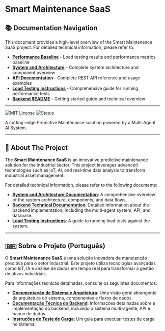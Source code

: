 # Smart Maintenance SaaS

## 📚 Documentation Navigation

This document provides a high-level overview of the Smart Maintenance SaaS project. For detailed technical information, please refer to:

- **[Performance Baseline](./smart-maintenance-saas/docs/PERFORMANCE_BASELINE.md)** - Load testing results and performance metrics baseline
- **[System and Architecture](./smart-maintenance-saas/docs/SYSTEM_AND_ARCHITECTURE.md)** - Complete system architecture and component overview
- **[API Documentation](./smart-maintenance-saas/docs/api.md)** - Complete REST API reference and usage examples  
- **[Load Testing Instructions](./smart-maintenance-saas/docs/LOAD_TESTING_INSTRUCTIONS.md)** - Comprehensive guide for running performance tests
- **[Backend README](./smart-maintenance-saas/README.md)** - Getting started guide and technical overview

---

[![MIT License](https://img.shields.io/badge/License-MIT-green.svg)](./LICENSE)
[![Status](https://img.shields.io/badge/Status-In%20Development-orange)](.)

A cutting-edge Predictive Maintenance solution powered by a Multi-Agent AI System.

---

## 🎯 About The Project

The **Smart Maintenance SaaS** is an innovative predictive maintenance solution for the industrial sector. This project leverages advanced technologies such as IoT, AI, and real-time data analysis to transform industrial asset management.

For detailed technical information, please refer to the following documents:

* **[System and Architecture Documentation](./smart-maintenance-saas/docs/SYSTEM_AND_ARCHITECTURE.md)**: A comprehensive overview of the system architecture, components, and data flows.
* **[Backend Technical Documentation](./smart-maintenance-saas/README.md)**: Detailed information about the backend implementation, including the multi-agent system, API, and database.
* **[Load Testing Instructions](./smart-maintenance-saas/docs/LOAD_TESTING_INSTRUCTIONS.md)**: A guide to running load tests against the system.

---

## 🇧🇷 Sobre o Projeto (Português)

O **Smart Maintenance SaaS** é uma solução inovadora de manutenção preditiva para o setor industrial. Este projeto utiliza tecnologias avançadas como IoT, IA e análise de dados em tempo real para transformar a gestão de ativos industriais.

Para informações técnicas detalhadas, consulte os seguintes documentos:

* **[Documentação de Sistema e Arquitetura](./smart-maintenance-saas/docs/SYSTEM_AND_ARCHITECTURE.md)**: Uma visão geral abrangente da arquitetura do sistema, componentes e fluxos de dados.
* **[Documentação Técnica do Backend](./smart-maintenance-saas/README.md)**: Informações detalhadas sobre a implementação do backend, incluindo o sistema multi-agente, API e banco de dados.
* **[Instruções de Teste de Carga](./smart-maintenance-saas/docs/LOAD_TESTING_INSTRUCTIONS.md)**: Um guia para executar testes de carga no sistema.